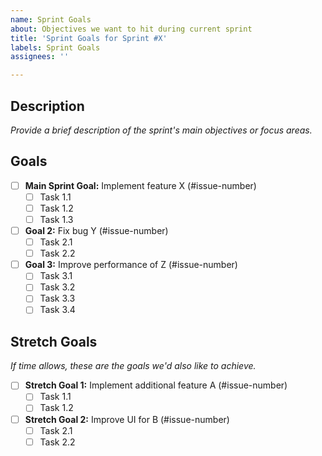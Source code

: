 ```yaml
---
name: Sprint Goals
about: Objectives we want to hit during current sprint
title: 'Sprint Goals for Sprint #X'
labels: Sprint Goals
assignees: ''

---
```


## Description

*Provide a brief description of the sprint's main objectives or focus areas.*

## Goals

- [ ] **Main Sprint Goal:** Implement feature X (#issue-number)
   - [ ] Task 1.1
   - [ ] Task 1.2
   - [ ] Task 1.3

- [ ] **Goal 2:** Fix bug Y (#issue-number)
   - [ ] Task 2.1
   - [ ] Task 2.2

- [ ] **Goal 3:** Improve performance of Z (#issue-number)
   - [ ] Task 3.1
   - [ ] Task 3.2
   - [ ] Task 3.3
   - [ ] Task 3.4

## Stretch Goals

*If time allows, these are the goals we'd also like to achieve.*

- [ ] **Stretch Goal 1:** Implement additional feature A (#issue-number)
   - [ ] Task 1.1
   - [ ] Task 1.2

- [ ] **Stretch Goal 2:** Improve UI for B (#issue-number)
   - [ ] Task 2.1
   - [ ] Task 2.2
